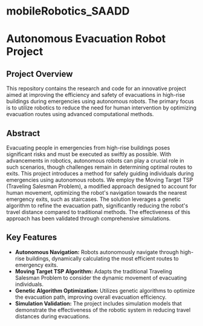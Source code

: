 # mobileRobotics_SAADD
# Autonomous Evacuation Robot Project

## Project Overview
This repository contains the research and code for an innovative project aimed at improving the efficiency and safety of evacuations in high-rise buildings during emergencies using autonomous robots. The primary focus is to utilize robotics to reduce the need for human intervention by optimizing evacuation routes using advanced computational methods.

## Abstract
Evacuating people in emergencies from high-rise buildings poses significant risks and must be executed as swiftly as possible. With advancements in robotics, autonomous robots can play a crucial role in such scenarios, though challenges remain in determining optimal routes to exits. This project introduces a method for safely guiding individuals during emergencies using autonomous robots. We employ the Moving Target TSP (Traveling Salesman Problem), a modified approach designed to account for human movement, optimizing the robot's navigation towards the nearest emergency exits, such as staircases. The solution leverages a genetic algorithm to refine the evacuation path, significantly reducing the robot's travel distance compared to traditional methods. The effectiveness of this approach has been validated through comprehensive simulations.

## Key Features
- **Autonomous Navigation:** Robots autonomously navigate through high-rise buildings, dynamically calculating the most efficient routes to emergency exits.
- **Moving Target TSP Algorithm:** Adapts the traditional Traveling Salesman Problem to consider the dynamic movement of evacuating individuals.
- **Genetic Algorithm Optimization:** Utilizes genetic algorithms to optimize the evacuation path, improving overall evacuation efficiency.
- **Simulation Validation:** The project includes simulation models that demonstrate the effectiveness of the robotic system in reducing travel distances during evacuations.
